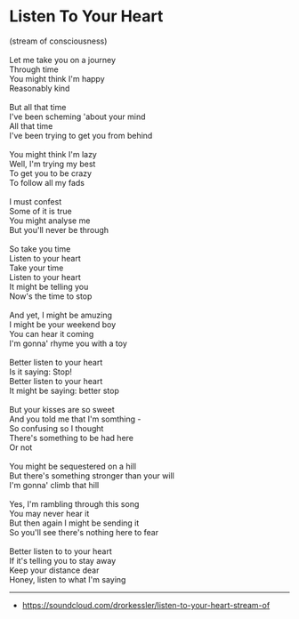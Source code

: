 # Listen To Your Heart

(stream of consciousness)\
\
Let me take you on a journey\
Through time\
You might think I'm happy\
Reasonably kind\
\
But all that time\
I've been scheming 'about your mind\
All that time\
I've been trying to get you from behind\
\
You might think I'm lazy\
Well, I'm trying my best\
To get you to be crazy\
To follow all my fads\
\
I must confest\
Some of it is true\
You might analyse me\
But you'll never be through\
\
So take you time\
Listen to your heart\
Take your time\
Listen to your heart\
It might be telling you\
Now's the time to stop\
\
And yet, I might be amuzing\
I might be your weekend boy\
You can hear it coming\
I'm gonna' rhyme you with a toy\
\
Better listen to your heart\
Is it saying: Stop!\
Better listen to your heart\
It might be saying: better stop\
\
But your kisses are so sweet\
And you told me that I'm somthing -\
So confusing so I thought\
There's something to be had here\
Or not\
\
You might be sequestered on a hill\
But there's something stronger than your will\
I'm gonna' climb that hill\
\
Yes, I'm rambling through this song\
You may never hear it\
But then again I might be sending it\
So you'll see there's nothing here to fear\
\
Better listen to to your heart\
If it's telling you to stay away\
Keep your distance dear\
Honey, listen to what I'm saying

---
- https://soundcloud.com/drorkessler/listen-to-your-heart-stream-of





